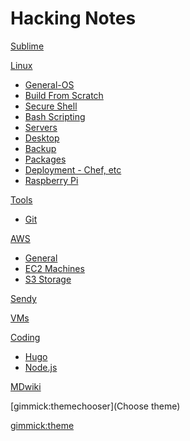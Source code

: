 # Hacking Notes

[Sublime](sublime.md)

[Linux]()

*  [General-OS](linux-os.md)
*  [Build From Scratch](linux-scratch.md)
*  [Secure Shell](linux-ssh.md)
*  [Bash Scripting](linux-bash.md)
*  [Servers](linux-servers.md)
*  [Desktop](linux-desktop.md)
*  [Backup](linux-backup.md)
*  [Packages](linux-packages.md)
*  [Deployment - Chef, etc](chef.md)
*  [Raspberry Pi](raspbian.md)

[Tools]()

*  [Git](git.md)

[AWS]()

*  [General](aws.md)
*  [EC2 Machines](aws-ec2.md)
*  [S3 Storage](aws-s3.md)

[Sendy](sendy.md)

[VMs](vm.md)

[Coding]()

* [Hugo](hugo.md)
* [Node.js](node.md)

[MDwiki](mdwiki.md)

[gimmick:themechooser](Choose theme)

[gimmick:theme](flatly)    <!-- set the default theme inside the () -->
